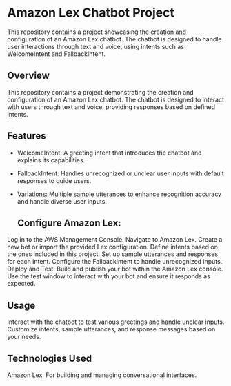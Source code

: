 # Amazon Lex Chatbot Project
This repository contains a project showcasing the creation and configuration of an Amazon Lex chatbot. The chatbot is designed to handle user interactions through text and voice, using intents such as WelcomeIntent and FallbackIntent.


## Overview

This repository contains a project demonstrating the creation and configuration of an Amazon Lex chatbot. The chatbot is designed to interact with users through text and voice, providing responses based on defined intents.

## Features

- WelcomeIntent: A greeting intent that introduces the chatbot and explains its capabilities.
- FallbackIntent: Handles unrecognized or unclear user inputs with default responses to guide users.
- Variations: Multiple sample utterances to enhance recognition accuracy and handle diverse user inputs.

  ## Configure Amazon Lex:
Log in to the AWS Management Console.
Navigate to Amazon Lex.
Create a new bot or import the provided Lex configuration.
Define intents based on the ones included in this project.
Set up sample utterances and responses for each intent.
Configure the FallbackIntent to handle unrecognized inputs.
Deploy and Test:
Build and publish your bot within the Amazon Lex console.
Use the test window to interact with your bot and ensure it responds as expected.

## Usage

Interact with the chatbot to test various greetings and handle unclear inputs.
Customize intents, sample utterances, and response messages based on your needs.

## Technologies Used

Amazon Lex: For building and managing conversational interfaces.


